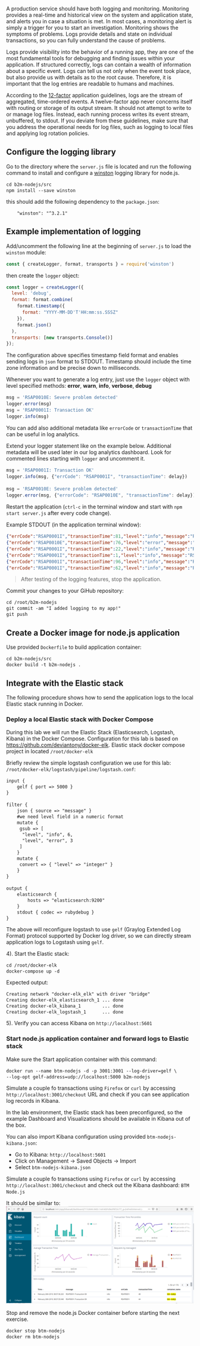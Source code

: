 A production service should have both logging and monitoring. Monitoring provides a real-time and historical view on the system and application state, and alerts you in case a situation is met. In most cases, a monitoring alert is simply a trigger for you to start an investigation. Monitoring shows the symptoms of problems. Logs provide details and state on individual transactions, so you can fully understand the cause of problems.

Logs provide visibility into the behavior of a running app, they are one of the most fundamental tools for debugging and finding issues within your application. If structured correctly, logs can contain a wealth of information about a specific event. Logs can tell us not only when the event took place, but also provide us with details as to the root cause. Therefore, it is important that the log entries are readable to humans and machines. 

According to the [12-factor](https://12factor.net/) application guidelines, logs are the stream of aggregated, time-ordered events. A twelve-factor app never concerns itself with routing or storage of its output stream. It should not attempt to write to or manage log files. Instead, each running process writes its event stream, unbuffered, to stdout. If you deviate from these guidelines, make sure that you address the operational needs for log files, such as logging to local files and applying log rotation policies.


## Configure the logging library

Go to the directory where the `server.js` file is located and run the following command to install and configure a [winston](http://github.com/winstonjs/winston) logging library for node.js.
```
cd b2m-nodejs/src
npm install --save winston
```
this should add the following dependency to the `package.json`:

```
    "winston": "^3.2.1"
```

## Example implementation of logging

Add/uncomment the following line at the beginning of `server.js` to load the `winston` module:

```js
const { createLogger, format, transports } = require('winston')
```
then create the `logger` object:

```js
const logger = createLogger({
  level: 'debug',
  format: format.combine(
    format.timestamp({
      format: "YYYY-MM-DD'T'HH:mm:ss.SSSZ"
    }),
    format.json()
  ),
  transports: [new transports.Console()]
});
```

The configuration above specifies timestamp field format and enables sending logs in `json` format to STDOUT.
Timestamp should include the time zone information and be precise down to milliseconds. 

Whenever you want to generate a log entry, just use the `logger` object with level specified methods: **error**, **warn**, **info**, **verbose**, **debug**

```js
msg = 'RSAP0010E: Severe problem detected'
logger.error(msg)
msg = 'RSAP0001I: Transaction OK'
logger.info(msg)
```

You can add also additional metadata like `errorCode` or `transactionTime` that can be useful in log analytics.

Extend your logger statement like on the example below. Additional metadata will be used later in our log analytics dashboard. Look for commented lines starting with `logger` and uncomment it.

```js
msg = 'RSAP0001I: Transaction OK'
logger.info(msg, {"errCode": "RSAP0001I", "transactionTime": delay})

msg = 'RSAP0010E: Severe problem detected'
logger.error(msg, {"errorCode": "RSAP0010E", "transactionTime": delay})
```

Restart the application (`ctrl-c` in the terminal window and start with `npm start server.js` after every code change). 

Example STDOUT (in the application terminal window):

```json
{"errCode":"RSAP0001I","transactionTime":81,"level":"info","message":"RSAP0001I: Transaction OK","timestamp":"2019-02-27T07:34:49.625Z"}
{"errCode":"RSAP0010E","transactionTime":76,"level":"error","message":"RSAP0010E: Severe problem detected","timestamp":"2019-02-27T07:34:50.008Z"}
{"errCode":"RSAP0001I","transactionTime":22,"level":"info","message":"RSAP0001I: Transaction OK","timestamp":"2019-02-27T07:34:50.325Z"}
{"errCode":"RSAP0001I","transactionTime":1,"level":"info","message":"RSAP0001I: Transaction OK","timestamp":"2019-02-27T07:34:50.620Z"}
{"errCode":"RSAP0001I","transactionTime":96,"level":"info","message":"RSAP0001I: Transaction OK","timestamp":"2019-02-27T07:34:50.871Z"}
{"errCode":"RSAP0001I","transactionTime":62,"level":"info","message":"RSAP0001I: Transaction OK","timestamp":"2019-02-27T07:34:51.156Z"}
```


>After testing of the logging features, stop the application.

Commit your changes to your GiHub repository:

```
cd /root/b2m-nodejs
git commit -am "I added logging to my app!"
git push
```

## Create a Docker image for node.js application

Use provided `Dockerfile` to build application container:

```
cd b2m-nodejs/src
docker build -t b2m-nodejs .
```

## Integrate with the Elastic stack
The following procedure shows how to send the application logs to the local Elastic stack running in Docker.

### Deploy a local Elastic stack with Docker Compose

During this lab we will run the Elastic Stack (Elasticsearch, Logstash, Kibana) in the Docker Compose.
Configuration for this lab is based on https://github.com/deviantony/docker-elk.
Elastic stack docker compose project in located `/root/docker-elk`

Briefly review the simple logstash configuration we use for this lab: `/root/docker-elk/logstash/pipeline/logstash.conf`:

```
input {
    gelf { port => 5000 }
}

filter {
    json { source => "message" }
    #we need level field in a numeric format
    mutate {
     gsub => [
      "level", "info", 6,
      "level", "error", 3
     ]
    }
    mutate {
     convert => { "level" => "integer" }
    }
}

output {
    elasticsearch {
        hosts => "elasticsearch:9200"
    }
    stdout { codec => rubydebug }
}
```

The above will reconfigure logstash to use `gelf` (Graylog Extended Log Format) protocol supported by Docker log driver, so we can directly stream application logs to Logstash using `gelf`.

4). Start the Elastic stack:
   
```
cd /root/docker-elk
docker-compose up -d
```
Expected output:
```
Creating network "docker-elk_elk" with driver "bridge"
Creating docker-elk_elasticsearch_1 ... done
Creating docker-elk_kibana_1        ... done
Creating docker-elk_logstash_1      ... done
```
5). Verify you can access Kibana on `http://localhost:5601`

### Start node.js application container and forward logs to Elastic stack

Make sure the Start application container with this command:

```
docker run --name btm-nodejs -d -p 3001:3001 --log-driver=gelf \
--log-opt gelf-address=udp://localhost:5000 b2m-nodejs
```

Simulate a couple fo transactions using `Firefox` or `curl` by accessing `http://localhost:3001/checkout` URL and check if you can see application log records in Kibana.

In the lab environment, the Elastic stack has been preconfigured, so the example Dashboard and Visualizations should be available in Kibana out of the box.

You can also import Kibana configuration using provided `btm-nodejs-kibana.json`:

- Go to Kibana: `http://localhost:5601`
- Click on Management -> Saved Objects -> Import
- Select `btm-nodejs-kibana.json`

Simulate a couple fo transactions using `Firefox` or `curl` by accessing `http://localhost:3001/checkout` and check out the Kibana dashboard: `BTM Node.js`

It should be similar to:
![](images/kibana.png)

Stop and remove the node.js Docker container before starting the next exercise.

```
docker stop btm-nodejs
docker rm btm-nodejs
```

